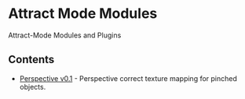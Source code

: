# Attract Mode Modules

Attract-Mode Modules and Plugins

## Contents

- [Perspective v0.1](./modules/perspective/README.md) - Perspective correct texture mapping for pinched objects.
